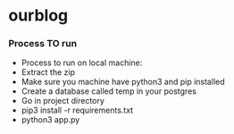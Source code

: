 # ourblog

### Process TO run 

- Process to run on local machine:
-  Extract the zip
- Make sure you machine have python3 and pip installed
- Create a database called temp in your postgres
- Go in project directory
- pip3 install -r requirements.txt
- python3 app.py

